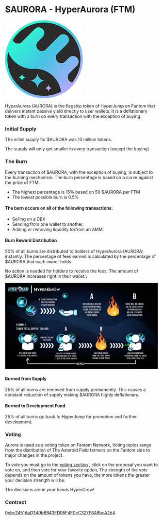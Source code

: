 # $AURORA - HyperAurora (FTM)

![](<../.gitbook/assets/image (5).png>)

HyperAurora (AURORA) is the flagship token of HyperJump on Fantom that delivers instant passive yield directly to user wallets. It is a deflationary token with a burn on every transaction with the exception of buying.

### Initial Supply

The initial supply for $AURORA was 10 million tokens.

The supply will only get smaller in every transaction (except the buying)

### The Burn

Every transaction of $AURORA, with the exception of buying, is subject to the burning mechanism. The burn percentage is based on a curve against the price of FTM.

* The highest percentage is 15% based on 50 $AURORA per FTM
* The lowest possible burn is 0.5%

#### The burn occurs on all of the following transactions:

* Selling on a DEX
* Sending from one wallet to another.
* Adding or removing liquidity to/from an AMM.

#### Burn Reward Distribution

50% of all burns are distributed to holders of HyperAurora (AURORA) instantly. The percentage of fees earned is calculated by the percentage of $AURORA that each owner holds.

No action is needed for holders to receive the fees. The amount of $AURORA increases right in their wallet.\\

![Burn Cycle](<../.gitbook/assets/image (17) (1).png>)

#### Burned from Supply

25% of all burns are removed from supply permanently. This causes a constant reduction of supply making $AURORA highly deflationary.

#### Burned to Development Fund

25% of all burns go back to HyperJump for promotion and further development.

### Voting

Aurora is used as a voting token on Fantom Network, Voting topics range from the distribution of The Asteroid Field farmers on the Fantom side to major changes in the project.

To vote you must go to the [voting section](https://snapshot.org/#/ftm.hyperjumpdao.eth) , click on the proposal you want to vote on, and then vote for your favorite option, The strength of the vote depends on the amount of tokens you have, the more tokens the greater your decision strength will be.

The decisions are in your hands HyperCrew!

### Contract

[0xbc2451AaD349b6B43FD05F4F0cC327F8A6bcA2d4](https://ftmscan.com/address/0xbc2451aad349b6b43fd05f4f0cc327f8a6bca2d4#code)
